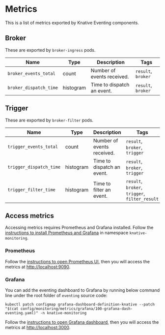 # Metrics

This is a list of metrics exported by Knative Eventing components. 

## Broker

These are exported by `broker-ingress` pods.

| Name                   | Type      | Description                | Tags               |
| ---------------------- | --------- | -------------------------- | ------------------ |
| `broker_events_total`  | count     | Number of events received. | `result`, `broker` |
| `broker_dispatch_time` | histogram | Time to dispatch an event. | `result`, `broker` |

## Trigger

These are exported by `broker-filter` pods.

| Name                    | Type      | Description                | Tags                                           |
| ----------------------- | --------- | -------------------------- | ---------------------------------------------- |
| `trigger_events_total`  | count     | Number of events received. | `result`, `broker`, `trigger`                  |
| `trigger_dispatch_time` | histogram | Time to dispatch an event. | `result`, `broker`, `trigger`                  |
| `trigger_filter_time`   | histogram | Time to filter an event.   | `result`, `broker`, `trigger`, `filter_result` |

## Access metrics

Accessing metrics requires Prometheus and Grafana installed. Follow the [instructions to install Prometheus and Grafana](https://github.com/knative/docs/blob/master/docs/serving/installing-logging-metrics-traces.md) in namespace `knative-monitoring`.

### Prometheus

Follow the [instructions to open Prometheus UI](https://github.com/knative/docs/blob/master/docs/serving/accessing-metrics.md#prometheus), then you will access the metrics at [http://localhost:9090](http://localhost:9090).

### Grafana

You can add the eventing dashboard to Grafana by running below command line under the root folder of `eventing` source code:

```
kubectl patch configmap grafana-dashboard-definition-knative --patch "$(cat config/monitoring/metrics/grafana/100-grafana-dash-eventing.yaml)" -n knative-monitoring
```

Follow the [instructions to open Grafana dashboard](https://github.com/knative/docs/blob/master/docs/serving/accessing-metrics.md#grafana), then you will access the metrics at [http://localhost:3000](http://localhost:3000).
